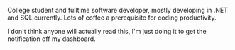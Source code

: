 College student and fulltime software developer, mostly developing in .NET and SQL currently.
Lots of coffee a prerequisite for coding productivity.

I don't think anyone will actually read this, I'm just doing it to get the notification off my dashboard.
